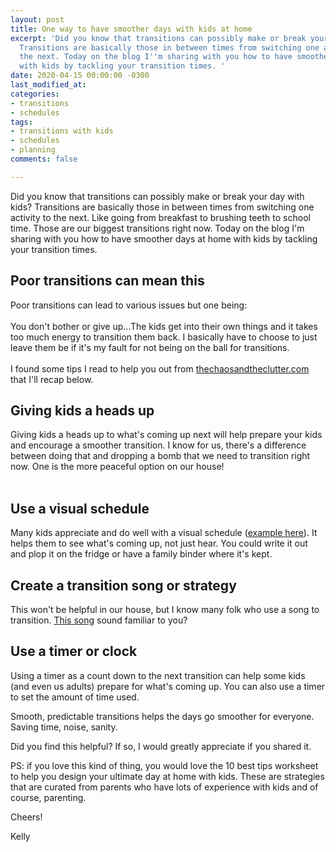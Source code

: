 ```yaml
---
layout: post
title: One way to have smoother days with kids at home
excerpt: 'Did you know that transitions can possibly make or break your day with kids?
  Transitions are basically those in between times from switching one activity to
  the next. Today on the blog I''m sharing with you how to have smoother days at home
  with kids by tackling your transition times. '
date: 2020-04-15 00:00:00 -0300
last_modified_at: 
categories:
- transitions
- schedules
tags:
- transitions with kids
- schedules
- planning
comments: false

---
```

Did you know that transitions can possibly make or break your day with kids? Transitions are basically those in between times from switching one activity to the next. Like going from breakfast to brushing teeth to school time. Those are our biggest transitions right now. Today on the blog I'm sharing with you how to have smoother days at home with kids by tackling your transition times.

## Poor transitions can mean this

Poor transitions can lead to various issues but one being:⁣  
⁣  
You don't bother or give up...The kids get into their own things and it takes too much energy to transition them back. I basically have to choose to just leave them be if it's my fault for not being on the ball for transitions. ⁣  
⁣  
I found some tips I read to help you out from [thechaosandtheclutter.com](http://thechaosandtheclutter.com/) that I'll recap below.

## Giving kids a heads up

Giving kids a heads up to what's coming up next will help prepare your kids and encourage a smoother transition. I know for us, there's a difference between doing that and dropping a bomb that we need to transition right now. One is the more peaceful option on our house!  
⁣

## Use a visual schedule

Many kids appreciate and do well with a visual schedule ([example here](https://teachingmama.org/visual-schedule-for-toddlers/)). It helps them to see what's coming up, not just hear. You could write it out and plop it on the fridge or have a family binder where it's kept.

## Create a transition song or strategy

This won't be helpful in our house, but I know many folk who use a song to transition. [This song](https://www.youtube.com/watch?v=WJ9uhDzN-rA) sound familiar to you?

## Use a timer or clock

Using a timer as a count down to the next transition can help some kids (and even us adults) prepare for what's coming up. You can also use a timer to set the amount of time used.

⁣Smooth, predictable transitions helps the days go smoother for everyone. Saving time, noise, sanity.

Did you find this helpful? If so, I would greatly appreciate if you shared it.

PS: if you love this kind of thing, you would love the 10 best tips worksheet to help you design your ultimate day at home with kids. These are strategies that are curated from parents who have lots of experience with kids and of course, parenting.

Cheers!

Kelly